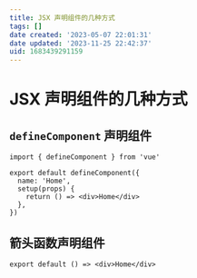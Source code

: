 ```yaml
---
title: JSX 声明组件的几种方式
tags: []
date created: '2023-05-07 22:01:31'
date updated: '2023-11-25 22:42:37'
uid: 1683439291159
---
```


# JSX 声明组件的几种方式

## `defineComponent` 声明组件

```tsx
import { defineComponent } from 'vue'

export default defineComponent({
  name: 'Home',
  setup(props) {
    return () => <div>Home</div>
  },
})
```

## 箭头函数声明组件

```tsx
export default () => <div>Home</div>
```
